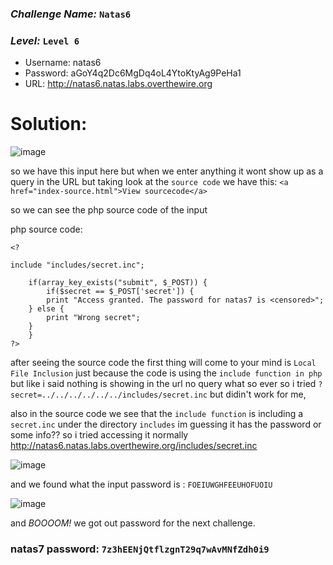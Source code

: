 ### *Challenge Name:* **`Natas6`**
### *Level:* **`Level 6`**


- Username: natas6
- Password: aGoY4q2Dc6MgDq4oL4YtoKtyAg9PeHa1
- URL: http://natas6.natas.labs.overthewire.org

# Solution:
![image](https://user-images.githubusercontent.com/33517160/115188708-fb600780-a0ed-11eb-962b-917ee832bda6.png)

so we have this input here but when we enter anything it wont show up as a query in the URL 
but taking look at the `source code` we have this:  `<a href="index-source.html">View sourcecode</a>`

so we can see the php source code of the input 

php source code:
```
<?

include "includes/secret.inc";

    if(array_key_exists("submit", $_POST)) {
        if($secret == $_POST['secret']) {
        print "Access granted. The password for natas7 is <censored>";
    } else {
        print "Wrong secret";
    }
    }
?>
```

after seeing the source code the first thing will come to your mind is `Local File Inclusion`
just because the code is using the `include function in php` but like i said nothing is showing in the url no
query what so ever so i tried `?secret=../../../../../../includes/secret.inc` but didin't work for me,

also in the source code we see that the `include function` is including a `secret.inc` under the directory `includes`
im guessing it has the password or some info?? so i tried accessing it normally http://natas6.natas.labs.overthewire.org/includes/secret.inc

![image](https://user-images.githubusercontent.com/33517160/115193831-56492d00-a0f5-11eb-8688-28ca574f8cb9.png)

and we found what the input password is : `FOEIUWGHFEEUHOFUOIU`


![image](https://user-images.githubusercontent.com/33517160/115194096-a6c08a80-a0f5-11eb-9ac3-fe727402a8cc.png)

and *BOOOOM!* we got out password for the next challenge.


### natas7 password: **`7z3hEENjQtflzgnT29q7wAvMNfZdh0i9`**
